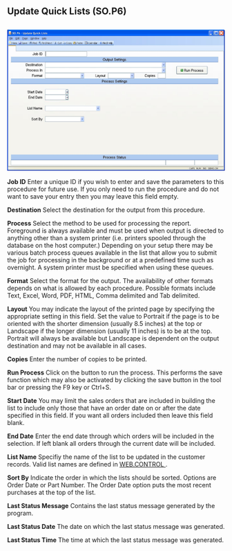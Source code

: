 ##  Update Quick Lists (SO.P6)

<PageHeader />

##

![](./SO-P6-1.jpg)

**Job ID** Enter a unique ID if you wish to enter and save the parameters to
this procedure for future use. If you only need to run the procedure and do
not want to save your entry then you may leave this field empty.  
  
**Destination** Select the destination for the output from this procedure.  
  
**Process** Select the method to be used for processing the report. Foreground
is always available and must be used when output is directed to anything other
than a system printer (i.e. printers spooled through the database on the host
computer.) Depending on your setup there may be various batch process queues
available in the list that allow you to submit the job for processing in the
background or at a predefined time such as overnight. A system printer must be
specified when using these queues.  
  
**Format** Select the format for the output. The availability of other formats
depends on what is allowed by each procedure. Possible formats include Text,
Excel, Word, PDF, HTML, Comma delimited and Tab delimited.  
  
**Layout** You may indicate the layout of the printed page by specifying the
appropriate setting in this field. Set the value to Portrait if the page is to
be oriented with the shorter dimension (usually 8.5 inches) at the top or
Landscape if the longer dimension (usually 11 inches) is to be at the top.
Portrait will always be available but Landscape is dependent on the output
destination and may not be available in all cases.  
  
**Copies** Enter the number of copies to be printed.  
  
**Run Process** Click on the button to run the process. This performs the save
function which may also be activated by clicking the save button in the tool
bar or pressing the F9 key or Ctrl+S.  
  
**Start Date** You may limit the sales orders that are included in building
the list to include only those that have an order date on or after the date
specified in this field. If you want all orders included then leave this field
blank.  
  
**End Date** Enter the end date through which orders will be included in the
selection. If left blank all orders through the current date will be included.  
  
**List Name** Specifiy the name of the list to be updated in the customer records. Valid list names are defined in [ WEB.CONTROL ](../../../../../../../../../../rover/AP-OVERVIEW/AP-ENTRY/AP-E/AP-E-1/MSHIP-E/MSHIP-E-2/Parts-E/PARTS-E-7/WEB-CONTROL) .   
  
**Sort By** Indicate the order in which the lists should be sorted. Options
are Order Date or Part Number. The Order Date option puts the most recent
purchases at the top of the list.  
  
**Last Status Message** Contains the last status message generated by the
program.  
  
**Last Status Date** The date on which the last status message was generated.  
  
**Last Status Time** The time at which the last status message was generated.  
  
  
<badge text= "Version 8.10.57" vertical="middle" />

<PageFooter />